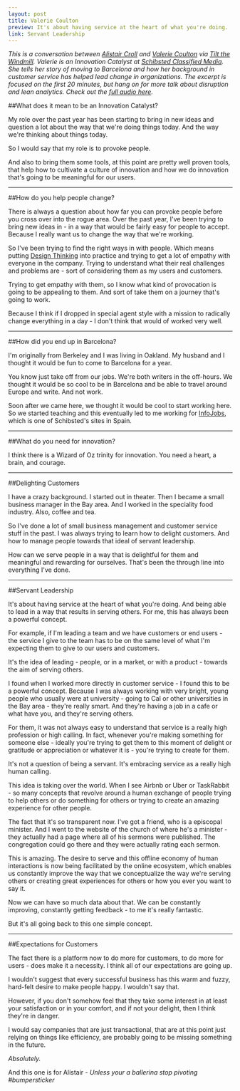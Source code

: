 ```yaml
---
layout: post
title: Valerie Coulton
preview: It's about having service at the heart of what you're doing.
link: Servant Leadership   
---
```


*This is a conversation between [Alistair Croll](http://tiltthewindmill.com/about-me/) and [Valerie Coulton](https://twitter.com/coultonv) via [Tilt the Windmill](http://tiltthewindmill.com/about/). Valerie is an  Innovation Catalyst at [Schibsted Classified Media](http://www.schibsted.com/). She tells her story of moving to Barcelona and how her background in customer service has helped lead change in organizations. The excerpt is focused on the first 20 minutes, but hang on for more talk about disruption and lean analytics. Check out the [full audio here](http://tiltthewindmill.com/innovation-culture-and-design-valerie-coulton/).* 

##What does it mean to be an Innovation Catalyst? 

My role over the past year has been starting to bring in new ideas and question a lot about the way that we're doing things today. And the way we're thinking about things today. 

So I would say that my role is to provoke people. 

And also to bring them some tools, at this point are pretty well proven tools, that help how to cultivate a culture of innovation and how we do innovation that's going to be meaningful for our users. 

* * * 

##How do you help people change? 

There is always a question about how far you can provoke people before you cross over into the rogue area. Over the past year, I've been trying to bring new ideas in - in a way that would be fairly easy for people to accept. Because I really want us to change the way that we're working. 

So I've been trying to find the right ways in with people. Which means putting [Design Thinking](http://dschool.stanford.edu/dgift/) into practice and trying to get a lot of empathy with everyone in the company. Trying to understand what their real challenges and problems are - sort of considering them as my users and customers. 

Trying to get empathy with them, so I know what kind of provocation is going to be appealing to them. And sort of take them on a journey that's going to work. 

Because I think if I dropped in special agent style with a mission to radically change everything in a day - I don't think that would of worked very well. 

* * * 

##How did you end up in Barcelona? 

I'm originally from Berkeley and I was living in Oakland. My husband and I thought it would be fun to come to Barcelona for a year. 

You know just take off from our jobs. We're both writers in the 
off-hours. We thought it would be so cool to be in Barcelona and be able to travel around Europe and write. And not work. 

Soon after we came here, we thought it would be cool to start working here. So we started teaching and this eventually led to me working for [InfoJobs](http://www.infojobs.com/), which is one of Schibsted's sites in Spain. 

* * *  

##What do you need for innovation? 

I think there is a Wizard of Oz trinity for innovation. You need a heart, a brain, and courage. 

* * * 

##Delighting Customers

I have a crazy background. I started out in theater. Then I became a small business manager in the Bay area. And I worked in the speciality food industry. Also, coffee and tea. 

So I've done a lot of small business management and customer service stuff in the past. I was always trying to learn how to delight customers. And how to manage people towards that ideal of servant leadership. 

How can we serve people in a way that is delightful for them and meaningful and rewarding for ourselves. That's been the through line into everything I've done. 

* * * 
##Servant Leadership 

It's about having service at the heart of what you're doing. And being able to lead in a way that results in serving others. For me, this has always been a powerful concept. 

For example, if I'm leading a team and we have customers or end users - the service I give to the team has to be on the same level of what I'm expecting them to give to our users and customers. 

It's the idea of leading - people, or in a market, or with a product - towards the aim of serving others. 

I found when I worked more directly in customer service - I found this to be a powerful concept. Because I was always working with very bright, young people who usually were at university - going to Cal or other universities in the Bay area - they're really smart. And they're having a job in a cafe or what have you, and they're serving others. 

For them, it was not always easy to understand that service is a really high profession or high calling. In fact, whenever you're making something for someone else - ideally you're trying to get them to this moment of delight or gratitude or appreciation or whatever it is - you're trying to create for them. 

It's not a question of being a servant. It's embracing service as a really high human calling. 

This idea is taking over the world. When I see Airbnb or Uber or TaskRabbit - so many concepts that revolve around a human exchange of people trying to help others or do something for others or trying to create an amazing experience for other people. 

The fact that it's so transparent now. I've got a friend, who is a episcopal minister. And I went to the website of the church of where he's a minister - they actually had a page where all of his sermons were published. The congregation could go there and they were actually rating each sermon. 

This is amazing. The desire to serve and this offline economy of human interactions is now being facilitated by the online ecosystem, which enables us constantly improve the way that we conceptualize the way we're serving others or creating great experiences for others or how you ever you want to say it. 

Now we can have so much data about that. We can be constantly improving, constantly getting feedback - to me it's really fantastic. 

But it's all going back to this one simple concept. 

* * * 

##Expectations for Customers

The fact there is a platform now to do more for customers, to do more for users - does make it a necessity. I think all of our expectations are going up. 

I wouldn't suggest that every successful business has this warm and fuzzy, hard-felt desire to make people happy. I wouldn't say that. 

However, if you don't somehow feel that they take some interest in at least your satisfaction or in your comfort, and if not your delight, then I think they're in danger. 

I would say companies that are just transactional, that are at this point just relying on things like efficiency, are probably going to be missing something in the future. 

*Absolutely.* 

And this one is for Alistair - *Unless your a ballerina stop pivoting #bumpersticker* 


 

 



